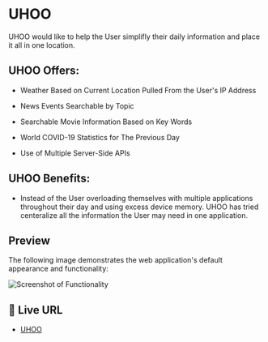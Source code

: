 # UHOO

UHOO would like to help the User simplifly their daily information and place it all in one location.

## UHOO Offers:

* Weather Based on Current Location Pulled From the User's IP Address

* News Events Searchable by Topic

* Searchable Movie Information Based on Key Words

* World COVID-19 Statistics for The Previous Day

* Use of Multiple Server-Side APIs

## UHOO Benefits:

* Instead of the User overloading themselves with multiple applications throughout their day and using excess device memory. UHOO has tried centeralize all the information the User may need in one application.

## Preview

The following image demonstrates the web application's default appearance and functionality:

![Screenshot of Functionality](./assets/sample.jpg)

## 📝 Live URL

* [UHOO](https://kcaseychamberlain.github.io/uhoo/)